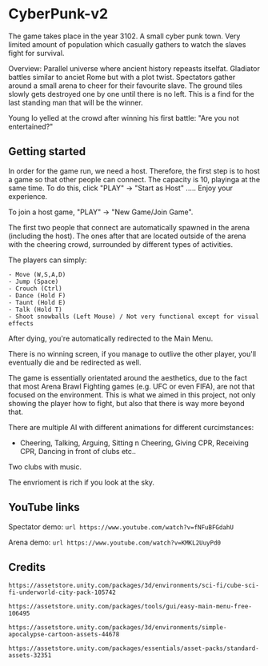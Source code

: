# CyberPunk-v2
The game takes place in the year 3102. A small cyber punk town. Very limited amount of population which casually gathers to watch the slaves fight for survival. 

Overview: Parallel universe where ancient history repeasts itselfat. Gladiator battles similar to anciet Rome but with a plot twist.
Spectators gather around a small arena to cheer for their favourite slave. The ground tiles slowly gets destroyed one by one until there is no left. 
This is a find for the last standing man that will be the winner.

Young Io yelled at the crowd after winning his first battle: "Are you not entertained?"

## Getting started

In order for the game run, we need a host. Therefore, the first step is to host a game so that other people can connect. The capacity is 10, playinga
at the same time. To do this, click "PLAY" -> "Start as Host" ..... Enjoy your experience.

To join a host game, "PLAY" -> "New Game/Join Game".

The first two people that connect are automatically spawned in the arena (including the host). The ones after that are located outside of the arena
with the cheering crowd, surrounded by different types of activities.

The players can simply: 
```
- Move (W,S,A,D)
- Jump (Space)
- Crouch (Ctrl)
- Dance (Hold F)
- Taunt (Hold E)
- Talk (Hold T)
- Shoot snowballs (Left Mouse) / Not very functional except for visual effects
```
After dying, you're automatically redirected to the Main Menu. 

There is no winning screen, if you manage to outlive the other player, you'll eventually die and be redirected as well.

The game is essentially orientated around the aesthetics, due to the fact that most Arena Brawl Fighting games (e.g. UFC or even FIFA), are not
that focused on the environment. This is what we aimed in this project, not only showing the player how to fight, but also that there is way more beyond that.

There are multiple AI with different animations for different curcimstances:
- Cheering, Talking, Arguing, Sitting n Cheering, Giving CPR, Receiving CPR, Dancing in front of clubs etc..

Two clubs with music.

The envrioment is rich if you look at the sky. 

## YouTube links

Spectator demo: ```url https://www.youtube.com/watch?v=fNFuBFGdahU ```

Arena demo: ```url https://www.youtube.com/watch?v=KMKL2UuyPd0 ```

## Credits
```url
https://assetstore.unity.com/packages/3d/environments/sci-fi/cube-sci-fi-underworld-city-pack-105742
```

```url
https://assetstore.unity.com/packages/tools/gui/easy-main-menu-free-106495
```

```url
https://assetstore.unity.com/packages/3d/environments/simple-apocalypse-cartoon-assets-44678
```

```url
https://assetstore.unity.com/packages/essentials/asset-packs/standard-assets-32351
```
